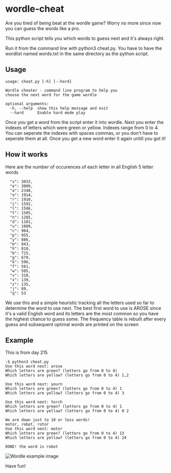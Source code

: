 # wordle-cheat

Are you tired of being beat at the wordle game? Worry no more since now you can guess the words like a pro.

This python script tells you which words to guess next and it's always right.

Run it from the command line with python3 cheat.py. You have to have the wordlist named words.txt in the same directory as the python script.

## Usage

```
usage: cheat.py [-h] [--hard]

Wordle cheater - command line program to help you
choose the next word for the game wordle

optional arguments:
  -h, --help  show this help message and exit
  --hard      Enable hard mode play
```

Once you get a word from the script enter it into wordle. Next you enter the indexes of letters which were green or yellow. Indexes range from 0 to 4.
You can seperate the indexes with spaces commas, or you don't have to seperate them at all. Once you  get a new word enter it again untill you got it!


## How it works

Here are the number of occurences of each letter in all English 5 letter words

```
  "s": 3033,
  "e": 3009,
  "a": 2348,
  "o": 1914,
  "r": 1910,
  "i": 1592,
  "l": 1586,
  "t": 1585,
  "n": 1285,
  "d": 1181,
  "u": 1089,
  "c": 964,
  "p": 955,
  "y": 886,
  "m": 843,
  "h": 810,
  "b": 715,
  "g": 679,
  "k": 596,
  "f": 561,
  "w": 505,
  "v": 318,
  "x": 139,
  "z": 135,
  "j": 89,
  "q": 53
```

We use this and a simple heuristic tracking all the letters used so far to determine the word to use next.
The best first word to use is AROSE since it's a valid English word and its letters are the most common so you have the highest chance to guess some. The frequency table is rebuilt after every guess and subsequent optimal words are printed on the screen

## Example

This is from day 215

```
:$ python3 cheat.py
Use this word next: arose
Which letters are green? (letters go from 0 to 4)
Which letters are yellow? (letters go from 0 to 4) 1,2

Use this word next: yourn
Which letters are green? (letters go from 0 to 4) 1
Which letters are yellow? (letters go from 0 to 4) 3

Use this word next: torch
Which letters are green? (letters go from 0 to 4) 1
Which letters are yellow? (letters go from 0 to 4) 0 2

We are down just to 10 or less words!
motor, robot, rotor
Use this word next: motor
Which letters are green? (letters go from 0 to 4) 13
Which letters are yellow? (letters go from 0 to 4) 24

DONE! the word is robot
```

![Wordle example image](https://github.com/francutura/wordle-cheat/blob/main/day_215_img.png?raw=true)

Have fun!
